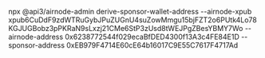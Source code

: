 npx @api3/airnode-admin derive-sponsor-wallet-address --airnode-xpub xpub6CuDdF9zdWTRuGybJPuZUGnU4suZowMmgu15bjFZT2o6PUtk4Lo78KGJUGBobz3pPKRaN9sLxzj21CMe6StP3zUsd8tWEJPgZBesYBMY7Wo --airnode-address 0x6238772544f029ecaBfDED4300f13A3c4FE84E1D --sponsor-address 0xEB979F4714E60cE64b16017C9E55C7617F4717Ad